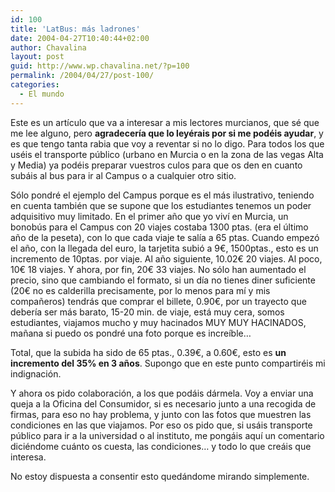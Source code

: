 ```yaml
---
id: 100
title: 'LatBus: más ladrones'
date: 2004-04-27T10:40:44+02:00
author: Chavalina
layout: post
guid: http://www.wp.chavalina.net/?p=100
permalink: /2004/04/27/post-100/
categories:
  - El mundo
---
```

Este es un artículo que va a interesar a mis lectores murcianos, que sé que me lee alguno, pero **agradecería que lo leyérais por si me podéis ayudar**, y es que tengo tanta rabia que voy a reventar si no lo digo. Para todos los que uséis el transporte público (urbano en Murcia o en la zona de las vegas Alta y Media) ya podéis preparar vuestros culos para que os den en cuanto subáis al bus para ir al Campus o a cualquier otro sitio.

Sólo pondré el ejemplo del Campus porque es el más ilustrativo, teniendo en cuenta también que se supone que los estudiantes tenemos un poder adquisitivo muy limitado. En el primer a&ntilde;o que yo viví en Murcia, un bonobús para el Campus con 20 viajes costaba 1300 ptas. (era el último a&ntilde;o de la peseta), con lo que cada viaje te salía a 65 ptas. Cuando empezó el a&ntilde;o, con la llegada del euro, la tarjetita subió a 9&euro;, 1500ptas., esto es un incremento de 10ptas. por viaje. Al a&ntilde;o siguiente, 10.02&euro; 20 viajes. Al poco, 10&euro; 18 viajes. Y ahora, por fin, 20&euro; 33 viajes. No sólo han aumentado el precio, sino que cambiando el formato, si un día no tienes diner suficiente (20&euro; no es calderilla precisamente, por lo menos para mí y mis compa&ntilde;eros) tendrás que comprar el billete, 0.90&euro;, por un trayecto que debería ser más barato, 15-20 min. de viaje, está muy cera, somos estudiantes, viajamos mucho y muy hacinados MUY MUY HACINADOS, ma&ntilde;ana si puedo os pondré una foto porque es increíble… 

Total, que la subida ha sido de 65 ptas., 0.39&euro;, a 0.60&euro;, esto es **un incremento del 35% en 3 a&ntilde;os**. Supongo que en este punto compartiréis mi indignación.

Y ahora os pido colaboración, a los que podáis dármela. Voy a enviar una queja a la Oficina del Consumidor, si es necesario junto a una recogida de firmas, para eso no hay problema, y junto con las fotos que muestren las condiciones en las que viajamos. Por eso os pido que, si usáis transporte público para ir a la universidad o al instituto, me pongáis aquí un comentario diciéndome cuánto os cuesta, las condiciones… y todo lo que creáis que interesa.

No estoy dispuesta a consentir esto quedándome mirando simplemente.